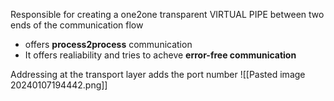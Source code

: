 Responsible for creating a one2one transparent VIRTUAL PIPE between two ends of the communication flow

- offers **process2process** communication
- It offers realiability and tries to acheve **error-free communication** 

 Addressing at the transport layer adds the port number 
 ![[Pasted image 20240107194442.png]]